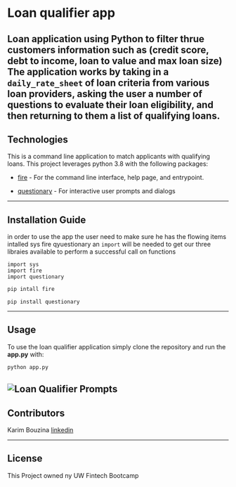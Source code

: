 # Loan qualifier app

Loan application using Python to filter thrue customers information such as (credit score, debt to income, loan to value and max loan size) The application works by taking in a `daily_rate_sheet` of loan criteria from various loan providers, asking the user a number of questions to evaluate their loan eligibility, and then returning to them a list of qualifying loans.
---

## Technologies

This is a command line application to match applicants with qualifying loans.
This project leverages python 3.8 with the following packages:

* [fire](https://pypi.org/project/fire/) - For the command line interface, help page, and entrypoint.

* [questionary](https://pypi.org/project/questionary/) - For interactive user prompts and dialogs

---

## Installation Guide

in order to use the app the user need to make sure he has the flowing items intalled
sys
fire
qyuestionary
an `import` will be needed to get our three libraies available to perform a successful call on functions
```
import sys
import fire
import questionary
```


```Python
pip intall fire
```
```
pip install questionary
```
---

## Usage

To use the loan qualifier application simply clone the repository and run the **app.py** with:

```python
python app.py
```
![Loan Qualifier Prompts](Image.png)
---

## Contributors

Karim Bouzina
[linkedin](https://www.linkedin.com/feed/)

---

## License

This Project owned ny UW Fintech Bootcamp
